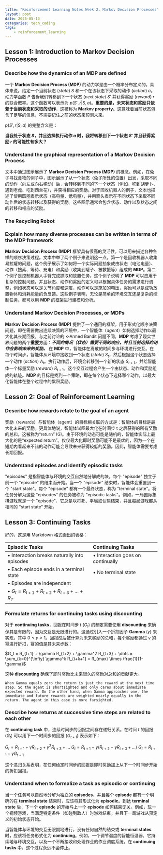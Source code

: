 ```yaml
---
title: "Reinforcement Learning Notes Week 2: Markov Decision Processes"
layout: post
date: 2025-05-13
categories: tech_coding
tags:
    - reinforcement_learning
---
```


## Lesson 1: Introduction to Markov Decision Processes

### Describe how the dynamics of an MDP are defined

一个 **Markov Decision Process (MDP)** 的动力学是由一个概率分布定义的。具体来说，给定一个当前状态 (*state*) $S$ 和一个在该状态下采取的动作 (*action*) $a$，动力学函数 $P$ 告诉我们转移到下一个状态 (*next state*) $S'$ 并获得奖励 (*reward*) $r$ 的联合概率。这个函数可以表示为 $p(S', r | S, a)$。**重要的是，未来状态和奖励只依赖于当前状态和采取的动作**，这被称为 **Markov property**。这意味着当前状态包含了足够的信息，不需要记住之前的状态来预测未来。



$p(S', r | S, a)$ 的完整含义是：

**当我处于状态 $S$，并且选择执行动作 $a$ 时，我将转移到下一个状态 $S'$ 并且获得奖励 $r$ 的可能性有多大？**

### Understand the graphical representation of a Markov Decision Process

文本中通过图示展示了 **Markov Decision Process (MDP)** 的概念。例如，在兔子寻找食物的例子中，图示展示了从一个状态（兔子所处的位置）出发，采取不同的动作（向左或向右移动）后，会转移到不同的下一个状态（例如，吃到胡萝卜、遇到老虎、吃到西兰花），并获得相应的奖励。对于回收机器人的例子，文本也描述了使用圆圈表示状态（高电量、低电量），并用箭头表示在不同状态下采取不同动作后的状态转移以及获得的奖励。这些图示通常会包含状态、动作以及状态之间的转移和相应的奖励。



### The Recycling Robot


### Explain how many diverse processes can be written in terms of the MDP framework

**Markov Decision Process (MDP)** 框架具有很高的灵活性，可以用来描述各种各样的顺序决策过程。文本中举了两个例子来说明这一点。第一个是回收机器人收集易拉罐的问题，这个例子展示了如何将一个实际问题抽象成由状态（电池电量）、动作（搜索、等待、充电）和奖励（收集到罐子、被救援等）组成的 **MDP**。第二个例子是控制机器人手臂完成抓取和放置任务，这个例子说明了 **MDP** 可以应用于复杂的控制问题，并且状态、动作和奖励的定义可以根据具体任务的需求进行调整，例如状态可以是关节角度和速度，动作可以是施加的电压，奖励可以是成功放置物体和消耗能量的负反馈。这些例子表明，无论是简单的环境交互还是复杂的控制任务，都可以用 **MDP** 的框架进行建模和分析。

### Understand Markov Decision Processes, or MDPs

**Markov Decision Process (MDP)** 提供了一个通用的框架，用于形式化顺序决策问题，即在需要做出连续决策的环境中，一个智能体（*agent*）如何选择动作以最大化其长期回报。与之前讨论的 k-Armed Bandit 问题不同，**MDP** 考虑了现实世界问题的两个**重要**方面：***不同的情况（状态）需要不同的响应，并且当前选择的动作会影响未来的奖励。*** 在 **MDP** 中，智能体在离散的时间步与环境进行交互。在每个时间步，智能体从环境中接收到一个状态 (*state*) $S_t$，然后根据这个状态选择一个动作 (*action*) $A_t$。执行动作后，环境会转移到一个新的状态 $S_{t+1}$，并给智能体一个标量奖励 (*reward*) $R_{t+1}$。这个交互过程会产生一个由状态、动作和奖励组成的轨迹。**MDP** 的目标是找到一个策略，即在每个状态下选择哪个动作，以最大化智能体在整个过程中的累积奖励。

## Lesson 2: Goal of Reinforcement Learning

### Describe how rewards relate to the goal of an agent


奖励（rewards）与智能体（agent）的目标相关联的方式是：智能体的目标是最大化未来的奖励。更具体地说，智能体试图最大化在时间步 t 之后获得的所有奖励的总和，这被称为“return” (G)。由于环境的动态可能是随机的，智能体实际上最大化的是“expected return”。仅仅最大化即时奖励可能不是最优的，因为一个在短期内看起来不错的动作可能会导致未来获得较低的奖励。因此，智能体需要考虑长期回报。


### Understand episodes and identify episodic tasks

"episodes" 是指智能体与环境的交互自然地分解成的块。每个 "episode" 独立于前一个 "episode" 的结束而开始。当一个 "episode" 结束时，智能体会重置到一个 "start state"。每个 "episode" 都有一个最终状态，称为 "terminal state"。将任务分解为这些 "episodes" 的任务被称为 "episodic tasks"。例如，一局国际象棋游戏就是一个 "episode"，它总是以将死、平局或认输结束，并且每局游戏都从相同的 "start state" 开始。

## Lesson 3: Continuing Tasks
好的，这是用 Markdown 格式画出的表格：

| Episodic Tasks                                  | Continuing Tasks                                    |
| :---------------------------------------------- | :-------------------------------------------------- |
| • Interaction breaks naturally into episodes     | • Interaction goes on continually                   |
| • Each episode ends in a terminal state        | • No terminal state                                  |
| • Episodes are independent                      |                                                     |
| • $G_t = R_{t+1} + R_{t+2} + R_{t+3} + \dots + R_T$ |                                                     |
### Formulate returns for continuing tasks using discounting

对于 **continuing tasks**，回报在时间步 *t* ($G_t$) 的制定需要使用 **discounting** 来确保其是有限的，因为交互是无限进行的。这通过引入一个折扣因子 **Gamma** ($\gamma$) 来实现，其中 $0 \leq \gamma < 1$。回报然后被计算为未来奖励的总和，每个奖励都通过 $\gamma$ 的幂进行折扣，幂的值是其未来步数：

$G_t = R_{t+1} + \gamma R_{t+2} + \gamma^2 R_{t+3} + \dots = \sum_{k=0}^{\infty} \gamma^k R_{t+k+1}  = R_{max} \times \frac{1}{1-\gamma}$

这种 **discounting** 确保了即时奖励比未来很久的奖励对总和的贡献更大。

```
When Gamma equals zero the return is just the reward at the next time step. So the agent is shortsighted and only cares about immediate expected reward. On the other hand, when Gamma approaches one, the immediate and future rewards are weighted nearly equally in the return. The agent in this case is more farsighted.
```

### Describe how returns at successive time steps are related to each other

在 **continuing task** 中，连续时间步的回报之间存在递归关系。在时间 *t* 的回报 ($G_t$) 可以用下一个时间步的回报 ($G_{t+1}$) 表示如下：

$G_t = R_{t+1} + \gamma R_{t+2} + \gamma^2 R_{t+3} + \dots$
$G_t = R_{t+1} + \gamma (R_{t+2} + \gamma R_{t+3} + \dots)$
$G_t = R_{t+1} + \gamma G_{t+1}$

这个递归关系表明，在任何给定时间步的回报是即时奖励加上从下一个时间步开始的折扣回报。

### Understand when to formalize a task as episodic or continuing

当一个任务可以自然地分解为独立的 **episodes**，并且每个 **episode** 都有一个明确的在 **terminal state** 结束时，应该将其形式化为 **episodic**。到达 **terminal state** 后，下一个 **episode** 的开始与上一个 **episode** 如何结束无关。例如，玩一个视频游戏，当满足特定条件（如碰到敌人）时游戏结束，并且下一局游戏从预定义的初始状态开始。

当智能体与环境的交互无限期地进行，没有任何自然的结束或 **terminal states** 时，应该将任务形式化为 **continuing**。例如，一个调节温度的智能恒温器，它持续地与环境交互，以及一个不断接收和处理作业的作业调度系统。在 **continuing tasks** 中，这个过程永远不会停止。

